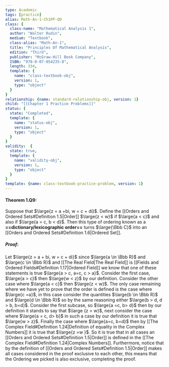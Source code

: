 ```yaml
---
type: Academic
tags: [practice]
alias: Math-An-1-Ch1PP-Q9
class: {
  class-name: "Mathematical Analysis 1",
  author: "Walter Rudin",
  medium: "Textbook",
  class-alias: "Math-An-1",
  title: "Principles Of Mathematical Analysis",
  edition: "Third",
  publisher: "McGraw-Hill Book Company",
  ISBN: "978-0-07-054235-8",
  length: 334,
  template: {
    name: "class-textbook-obj",
    version: 1,
    type: "object"
  }
}
relationship: {name: standard-relationship-obj, version: 1}
child: "[[Chapter 1 Practice Problems]]"
status: {
  state: "Completed",
  template: {
    name: "status-obj",
    version: 1,
    type: "object"
  }
}
validity:  {
  state: true,
  template: {
    name: "validity-obj",
    version: 1,
    type: "object"
  }
}
template: {name: class-textbook-practice-problem, version: 1}
---
```


#### Theorem 1.Q9:
Suppose that $\large{z = a +bi, w = c + di}$. Define the [[Orders and Ordered Sets#Definition 1.5|Order]] $\large{z < w}$ if $\large{a < c}$ and also if $\large{a = c, b < d}$. Then this type of ordering known as a **==dictionary/lexicographic order==** turns $\large{\Bbb C}$ into an [[Orders and Ordered Sets#Definition 1.6|Ordered Set]]. 

##### Proof:
Let $\large{z = a + bi, w = c + di}$ since $\large{a \in \Bbb R}$ and $\large{c \in \Bbb R}$ and [[The Real Field|The Real Field]] is [[Fields and Ordered Fields#Definition 1.17|Ordered Field]] we know that one of these statements is true $\large{a > c, a=c, c > a}$. Consider the first case, $\large{a > c}$ then $\large{w < z}$ by our definition. Consider the other case where $\large{a < c}$ then $\large{z < w}$. The only case remaining where we have yet to prove that the order is defined is the case where $\large{c =a}$, in this case consider the quantities $\large{b \in \Bbb R}$ and $\large{d \in \Bbb R}$ so by the same reasoning either $\large{b > d, d > b, b=d}$. Consider the first subcase, so $\large{a =c, b> d}$ then by our definition it stands to say that $\large {z > w}$, next consider the case where $\large{a = c, d> b}$ in such a case by our definition it is true that $\large{w > z}$. Finally the case where $\large{a=c, b=d}$ then by [[The Complex Field#Definition 1.24|Definition of equality in the Complex Numbers]] it is true that $\large{z =w }$. So it is true that in all cases an [[Orders and Ordered Sets#Definition 1.5|Order]] is defined in the [[The Complex Field#Definition 1.24|Complex Numbers]]. Furthermore, notice that by the definition of [[Orders and Ordered Sets#Definition 1.5|Order]] makes all cases considered in the proof exclusive to each other, this means that the Ordering we picked is also exclusive, completing the proof.